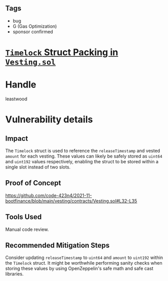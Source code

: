 ## Tags

- bug
- G (Gas Optimization)
- sponsor confirmed

# [`Timelock` Struct Packing in `Vesting.sol`](https://github.com/code-423n4/2021-11-bootfinance-findings/issues/307) 

# Handle

leastwood


# Vulnerability details

## Impact

The `Timelock` struct is used to reference the `releaseTimestamp` and vested `amount` for each vesting. These values can likely be safely stored as `uint64` and `uint192` values respectively, enabling the struct to be stored within a single slot instead of two slots.

## Proof of Concept

https://github.com/code-423n4/2021-11-bootfinance/blob/main/vesting/contracts/Vesting.sol#L32-L35

## Tools Used

Manual code review.

## Recommended Mitigation Steps

Consider updating `releaseTimestamp` to `uint64` and `amount` to `uint192` within the `Timelock` struct. It might be worthwhile performing sanity checks when storing these values by using OpenZeppelin's safe math and safe cast libraries.

